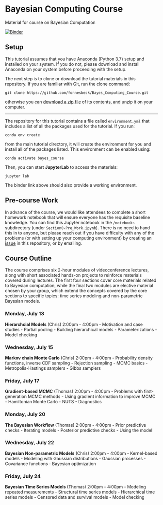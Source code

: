 # Bayesian Computing Course

Material for course on Bayesian Computation

[![Binder](https://mybinder.org/badge_logo.svg)](https://mybinder.org/v2/gh/fonnesbeck/Bayes_Computing_Course/master)

## Setup

This tutorial assumes that you have [Anaconda](https://www.anaconda.com/products/individual#download-section) (Python 3.7) setup and installed on your system. If you do not, please download and install Anaconda on your system before proceeding with the setup.

The next step is to clone or download the tutorial materials in this repository. If you are familiar with Git, run the clone command:

    git clone https://github.com/fonnesbeck/Bayes_Computing_Course.git

otherwise you can [download a zip file](https://github.com/fonnesbeck/Bayes_Computing_Course/archive/master.zip) of its contents, and unzip it on your computer.
***
The repository for this tutorial contains a file called `environment.yml` that includes a list of all the packages used for the tutorial. If you run:

    conda env create

from the main tutorial directory, it will create the environment for you and install all of the packages listed. This environment can be enabled using:

    conda activate bayes_course

Then, you can start **JupyterLab** to access the materials:

    jupyter lab

The binder link above should also provide a working environment.

## Pre-course Work

In advance of the course, we would like attendees to complete a short homework notebook that will ensure everyone has the requisite baseline knowledge. You can find this Jupyter notebook in the `/notebooks` subdirectory (under `Section0-Pre_Work.ipynb`). There is no need to hand this in to anyone, but please reach out if you have difficulty with any of the problems (or with setting up your computing environment) by creating an [issue](https://github.com/fonnesbeck/Bayes_Computing_Course/issues) in this repository, or by emailing.

## Course Outline

The course comprises six 2-hour modules of videoconference lectures, along with short associated hands-on projects to reinforce materials covered during lectures. The first four sections cover core materials related to Bayesian computation, while the final two modules are elective material chosen by your group, which extend the concepts covered by the core sections to specific topics: time series modeling and non-parametric Bayesian models.

### Monday, July 13

**Hierarchcial Models** (Chris) 2:00pm - 4:00pm
    - Motivation and case studies
    - Partial pooling
    - Building hierarchical models
    - Parameterizations
    - Model checking

### Wednesday, July 15

**Markov chain Monte Carlo** (Chris) 2:00pm - 4:00pm
    - Probability density functions, inverse CDF sampling
    - Rejection sampling
    - MCMC basics
    - Metropolis-Hastings samplers
    - Gibbs samplers

### Friday, July 17

**Gradient-based MCMC** (Thomas) 2:00pm - 4:00pm
    - Problems with first-generation MCMC methods
    - Using gradient information to improve MCMC
    - Hamiltonian Monte Carlo
    - NUTS
    - Diagnostics


### Monday, July 20

**The Bayesian Workflow** (Thomas) 2:00pm - 4:00pm
    - Prior predictive checks
    - Iterating models
    - Posterior predictive checks
    - Using the model

### Wednesday, July 22

**Bayesian Non-parametric Models** (Chris) 2:00pm - 4:00pm
    - Kernel-based models
    - Modeling with Gaussian distributions
    - Gaussian processes
    - Covariance functions
    - Bayesian optimization

### Friday, July 24

**Bayesian Time Series Models** (Thomas) 2:00pm - 4:00pm
    - Modeling repeated measurements
    - Structural time series models
    - Hierarchical time series models
    - Censored data and survival models
    - Model checking

